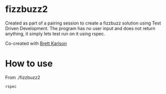 # fizzbuzz2
Created as part of a pairing session to create a fizzbuzz solution using Test Driven Development.
The program has no user input and does not return anything, it simply lets test run on it using rspec.

Co-created with [Brett Karlson](https://github.com/BrettKarlson) 
# How to use

From ./fizzbuzz2
``` shell 
rspec
```


